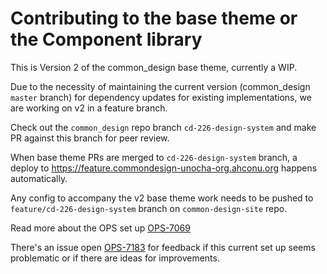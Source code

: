 # Contributing to the base theme or the Component library

This is Version 2 of the common_design base theme, currently a WIP.

Due to the necessity of maintaining the current version (common_design `master` branch) for dependency updates for existing implementations, we are working on v2 in a feature branch.

Check out the  `common_design` repo branch `cd-226-design-system` and make PR against this branch for peer review.

When base theme PRs are merged to `cd-226-design-system` branch, a deploy to https://feature.commondesign-unocha-org.ahconu.org happens automatically.

Any config to accompany the v2 base theme work needs to be pushed to `feature/cd-226-design-system` branch on `common-design-site` repo. 

Read more about the OPS set up [OPS-7069](https://humanitarian.atlassian.net/browse/OPS-7069)

There's an issue open [OPS-7183](https://humanitarian.atlassian.net/browse/OPS-7183) for feedback if this current set up seems problematic or if there are ideas for improvements.
